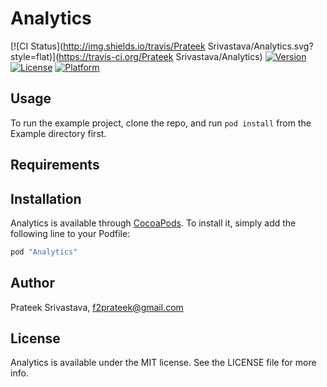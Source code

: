 # Analytics

[![CI Status](http://img.shields.io/travis/Prateek Srivastava/Analytics.svg?style=flat)](https://travis-ci.org/Prateek Srivastava/Analytics)
[![Version](https://img.shields.io/cocoapods/v/Analytics.svg?style=flat)](http://cocoapods.org/pods/Analytics)
[![License](https://img.shields.io/cocoapods/l/Analytics.svg?style=flat)](http://cocoapods.org/pods/Analytics)
[![Platform](https://img.shields.io/cocoapods/p/Analytics.svg?style=flat)](http://cocoapods.org/pods/Analytics)

## Usage

To run the example project, clone the repo, and run `pod install` from the Example directory first.

## Requirements

## Installation

Analytics is available through [CocoaPods](http://cocoapods.org). To install
it, simply add the following line to your Podfile:

```ruby
pod "Analytics"
```

## Author

Prateek Srivastava, f2prateek@gmail.com

## License

Analytics is available under the MIT license. See the LICENSE file for more info.
